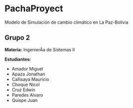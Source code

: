 # PachaProyect
Modelo de Simulación de cambio climático en La Paz-Bolivia 

## Grupo 2
**Materia:** IngenierÃ­a de Sistemas II

**Estudiantes:** 
- Amador Miguel
- Apaza Jonathan
- Callisaya Mauricio 
- Choque Nicol 
- Cruz Edwin
- Paredes Alvaro
- Quispe Juan
